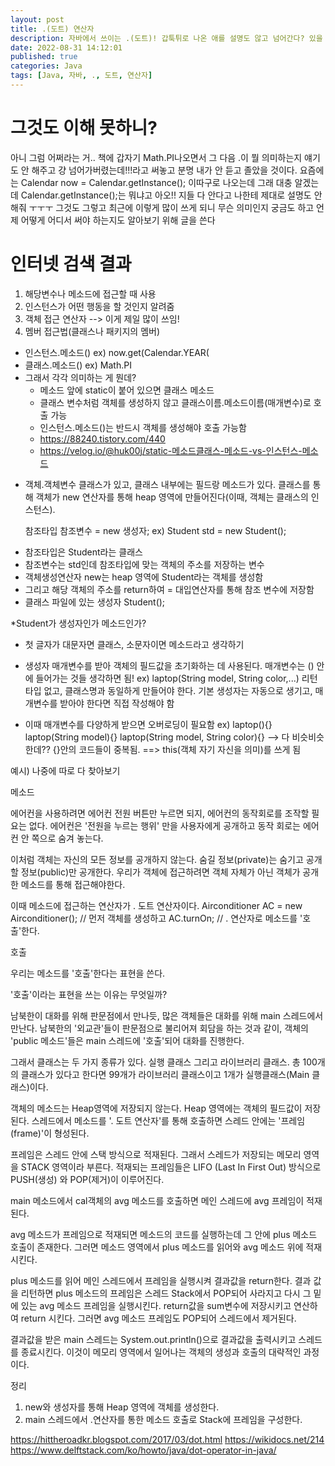 ```yaml
---
layout: post
title: .(도트) 연산자
description: 자바에서 쓰이는 .(도트)! 갑툭튀로 나온 애를 설명도 않고 넘어간다? 있을 수 없지!
date: 2022-08-31 14:12:01
published: true
categories: Java
tags: [Java, 자바, ., 도트, 연산자]
---
```

  
# 그것도 이해 못하니?
아니 그럼 어쩌라는 거.. 책에 갑자기 Math.PI나오면서 그 다음 .이 뭘 의미하는지 얘기도 안 해주고 걍 넘어가버렸는데!!!라고 써놓고 분명 내가 안 듣고 졸았을 것이다. 요즘에는 Calendar now = Calendar.getInstance(); 이따구로 나오는데 그래 대충 알겠는데 Calendar.getInstance();는 뭐냐고 아오!! 지들 다 안다고 나한테 제대로 설명도 안 해줘 ㅜㅜㅜ 그것도 그렇고 최근에 이렇게 많이 쓰게 되니 무슨 의미인지 궁금도 하고 언제 어떻게 어디서 써야 하는지도 알아보기 위해 글을 쓴다
  
# 인터넷 검색 결과
1. 해당변수나 메소드에 접근할 때 사용
2. 인스턴스가 어떤 행동을 할 것인지 알려줌
3. 객체 접근 연산자 --> 이게 제일 많이 쓰임!
4. 멤버 접근법(클래스나 패키지의 멤버)
  - 인스턴스.메소드() ex) now.get(Calendar.YEAR(
  - 클래스.메소드() ex) Math.PI
  - 그래서 각각 의미하는 게 뭔데?
    - 메소드 앞에 static이 붙어 있으면 클래스 메소드
    - 클래스 변수처럼 객체를 생성하지 않고 클래스이름.메소드이름(매개변수)로 호출 가능
    - 인스턴스.메소드()는 반드시 객체를 생성해야 호출 가능함 
    - https://88240.tistory.com/440
    - https://velog.io/@huk00j/static-메소드클래스-메소드-vs-인스턴스-메소드

* 객체.객체변수
클래스가 있고, 클래스 내부에는 필드랑 메소드가 있다.
클래스를 통해 객체가 new 연산자를 통해 heap 영역에 만들어진다(이때, 객체는 클래스의 인스턴스).

    참조타입  참조변수  = new 생성자;
ex) Student  std   =  new Student();
- 참조타입은 Student라는 클래스
- 참조변수는 std인데 참조타입에 맞는 객체의 주소를 저장하는 변수
- 객체생성연산자 new는 heap 영역에 Student라는 객체를 생성함
- 그리고 해당 객체의 주소를 return하여 = 대입연산자를 통해 참조 변수에 저장함
- 클래스 파일에 있는 생성자 Student();

*Student가 생성자인가 메소드인가?
- 첫 글자가 대문자면 클래스, 소문자이면 메소드라고 생각하기

* 생성자
매개변수를 받아 객체의 필드값을 초기화하는 데 사용된다.
매개변수는 () 안에 들어가는 것들 생각하면 됨!
ex) laptop(String model, String color,...)
리턴타입 없고, 클래스명과 동일하게 만들어야 한다.
기본 생성자는 자동으로 생기고, 매개변수를 받아야 한다면 직접 작성해야 함
- 이때 매개변수를 다양하게 받으면 오버로딩이 필요함
ex) laptop(){} laptop(String model){} laptop(String model, String color){}
--> 다 비슷비슷한데?? {}안의 코드들이 중복됨. ==> this(객체 자기 자신을 의미)를 쓰게 됨

예시)
나중에 따로 다 찾아보기

메소드

 
에어컨을 사용하려면 에어컨 전원 버튼만 누르면 되지, 에어컨의 동작회로를 조작할 필요는 없다. 에어컨은 '전원을 누르는 행위' 만을 사용자에게 공개하고 동작 회로는 에어컨 안 쪽으로 숨겨 놓는다.
 
이처럼 객체는 자신의 모든 정보를 공개하지 않는다. 숨길 정보(private)는 숨기고 공개할 정보(public)만 공개한다. 우리가 객체에 접근하려면 객체 자체가 아닌 객체가 공개한 메소드를 통해 접근해야한다.
 
이때 메소드에 접근하는 연산자가 . 도트 연산자이다.
Airconditioner AC = new Airconditioner(); // 먼저 객체를 생성하고 AC.turnOn; // . 연산자로 메소드를 '호출'한다.
 
 
 
호출

 
우리는 메소드를 '호출'한다는 표현을 쓴다.
 
 
'호출'이라는 표현을
쓰는 이유는 무엇일까?
 
 
남북한이 대화를 위해 판문점에서 만나듯, 많은 객체들은 대화를 위해 main 스레드에서 만난다. 남북한의 '외교관'들이 판문점으로 불리어져 회담을 하는 것과 같이, 객체의 'public 메소드'들은 main 스레드에 '호출'되어 대화를 진행한다.
 
그래서 클래스는 두 가지 종류가 있다. 실행 클래스 그리고 라이브러리 클래스. 총 100개의 클래스가 있다고 한다면 99개가 라이브러리 클래스이고 1개가 실행클래스(Main 클래스)이다.
 

 
 
객체의 메소드는 Heap영역에 저장되지 않는다. Heap 영역에는 객체의 필드값이 저장된다. 스레드에서 메소드를 '. 도트 연산자'를 통해 호출하면 스레드 안에는 '프레임(frame)'이 형성된다.
 
프레임은 스레드 안에 스택 방식으로 적재된다. 그래서 스레드가 저장되는 메모리 영역을 STACK 영역이라 부른다. 적재되는 프레임들은 LIFO (Last In First Out) 방식으로 PUSH(생성) 와 POP(제거)이 이루어진다.
 
 

 
main 메소드에서 cal객체의 avg 메소드를 호출하면 메인 스레드에 avg 프레임이 적재된다.
 

avg 메소드가 프레임으로 적재되면 메소드의 코드를 실행하는데 그 안에 plus 메소드 호출이 존재한다. 그러면 메소드 영역에서 plus 메소드를 읽어와 avg 메소드 위에 적재시킨다.
 

 
plus 메소드를 읽어 메인 스레드에서 프레임을 실행시켜 결과값을 return한다. 결과 값을 리턴하면 plus 메소드의 프레임은 스레드 Stack에서 POP되어 사라지고 다시 그 밑에 있는 avg 메소드 프레임을 실행시킨다. return값을 sum변수에 저장시키고 연산하여 return 시킨다. 그러면 avg 메소드 프레임도 POP되어 스레드에서 제거된다.
 
결과값을 받은 main 스레드는 System.out.println()으로 결과값을 출력시키고 스레드를 종료시킨다. 이것이 메모리 영역에서 일어나는 객체의 생성과 호출의 대략적인 과정이다.
 
 
 

정리

 
 
1. new와 생성자를 통해 Heap 영역에 객체를 생성한다.
2. main 스레드에서 .연산자를 통한 메소드 호출로 Stack에 프레임을 구성한다.


https://hittheroadkr.blogspot.com/2017/03/dot.html
https://wikidocs.net/214
https://www.delftstack.com/ko/howto/java/dot-operator-in-java/
